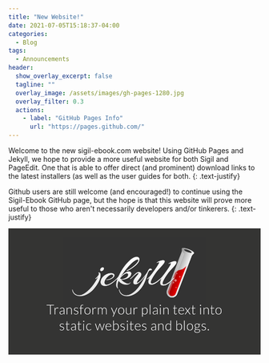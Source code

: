 ```yaml
---
title: "New Website!"
date: 2021-07-05T15:18:37-04:00
categories:
  - Blog
tags:
  - Announcements
header:
  show_overlay_excerpt: false
  tagline: ""
  overlay_image: /assets/images/gh-pages-1280.jpg
  overlay_filter: 0.3
  actions:
    - label: "GitHub Pages Info"
      url: "https://pages.github.com/"
---
```


Welcome to the new sigil-ebook.com website! Using GitHub Pages and Jekyll, we hope to provide a more useful website for both Sigil and PageEdit. One that is able to offer direct (and prominent) download links to the latest installers (as well as the user guides for both.
{: .text-justify}

Github users are still welcome (and encouraged!) to continue using the Sigil-Ebook GitHub page, but the hope is that this website will prove more useful to those who aren't necessarily developers and/or tinkerers.
{: .text-justify}

[![Jekyll](/assets/images/jekyll-900.png)](https://jekyllrb.com/)